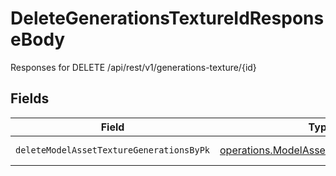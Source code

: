 # DeleteGenerationsTextureIdResponseBody

Responses for DELETE /api/rest/v1/generations-texture/{id}


## Fields

| Field                                                                                              | Type                                                                                               | Required                                                                                           | Description                                                                                        |
| -------------------------------------------------------------------------------------------------- | -------------------------------------------------------------------------------------------------- | -------------------------------------------------------------------------------------------------- | -------------------------------------------------------------------------------------------------- |
| `deleteModelAssetTextureGenerationsByPk`                                                           | [operations.ModelAssetTextureGenerations](../../models/operations/modelassettexturegenerations.md) | :heavy_minus_sign:                                                                                 | columns and relationships of "model_asset_texture_generations"                                     |